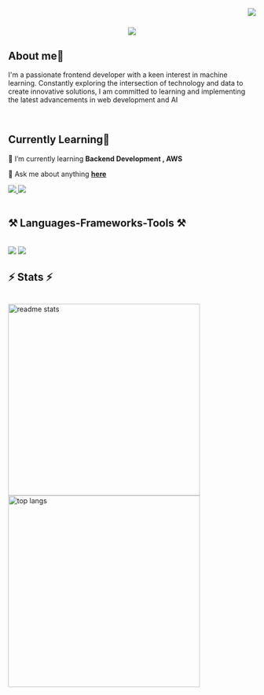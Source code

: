 <img align="right" src="https://visitor-badge.laobi.icu/badge?page_id=ayushwankhede1902.ayushwankhede1902" />

<h1 align="center">
    <img src="https://readme-typing-svg.herokuapp.com/?font=Righteous&size=35&center=true&vCenter=true&width=500&height=70&duration=4000&lines=Hi+There!+👋;+I'm+Ayush+Wankhede!;" />
</h1>

<h2 align="left">About me🧠 </h2>

I'm a passionate frontend developer with a keen interest in machine learning. Constantly exploring the intersection of technology and data to create innovative solutions, I am committed to learning and implementing the latest advancements in web development and AI

<br/>

  <h2 align="left"> Currently Learning📝 </h2>
 
 🌱 I’m currently learning **Backend Development , AWS**
 
 💬 Ask me about anything **[here](https://github.com/ayushwankhede/ayushwankhede/issues)**

 
<div align="left"> 
  <a href="wankhedeayush90@gmail.com">
    <img src="https://img.shields.io/badge/Gmail-333333?style=for-the-badge&logo=gmail&logoColor=red" />
  </a>
  <a href="https://www.linkedin.com/in/ayush-wankhede/" target="_blank">
    <img src="https://img.shields.io/badge/LinkedIn-0077B5?style=for-the-badge&logo=linkedin&logoColor=white" target="_blank" />
  </a>
</div>

<br/>


 
<h2 align="left">⚒️ Languages-Frameworks-Tools ⚒️</h2>
<br/>
<div align="left">
    <img src="https://skillicons.dev/icons?i=aws,react,vue,bootstrap,html,css,vscode,github,git" />
    <img src="https://skillicons.dev/icons?i=java,python,javascript,mongodb,c" /><br>
</div>


<h2 align="left">⚡ Stats ⚡</h2>
<br>
<div align=left>
  <img width=390 src="https://github-readme-stats.vercel.app/api?username=ayushwankhede1902&count_private=true&show_icons=true&theme=react&rank_icon=github&border_radius=10" alt="readme stats" />
    <br/>
  <img width=390 align="center" src="https://github-readme-stats.vercel.app/api/top-langs/?username=ayushwankhede1902&hide=HTML&langs_count=8&layout=compact&theme=react&border_radius=10&size_weight=0.5&count_weight=0.5&exclude_repo=github-readme-stats" alt="top langs" />
</div>


<br/>

<div align="center">
</div>

<br/>

